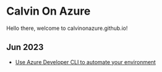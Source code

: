 # Calvin On Azure
Hello there, welcome to calvinonazure.github.io!

## Jun 2023
- [Use Azure Developer CLI to automate your environment](docs/azd-introduction) 


